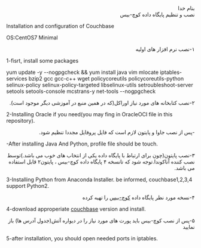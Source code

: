 <div dir='rtl' align='right'>بنام خدا</div>

<div dir='rtl' align='right'>نصب و تنظیم پایگاه داده کوچ-بیس</div>

Installation and configuration of Couchbase

OS:CentOS7 Minimal

<div dir='rtl' align='right'>۱-نصب نرم افزار های اولیه</div>

1-fisrt, install some packages

yum update -y --nogpgcheck && yum install java vim mlocate
iptables-services bzip2 gcc gcc-c++ wget policycoreutils
policycoreutils-python selinux-policy selinux-policy-targeted
libselinux-utils setroubleshoot-server setools setools-console
mcstrans-y net-tools --nogpgcheck

<div dir='rtl' align='right'>۲-نصب کتابخانه های مورد نیاز اوراکل(که در همین منبع در آموزشی دیگر موجود
است).</div>

2-Installing Oracle if you need(you may fing in OracleOCI file in this
repository).

<div dir='rtl' align='right'>-پس از نصب جاوا و پایتون لازم است که فایل پروفایل مجددا تنظیم شود.</div>

-After installing Java And Python, profile file should be touch.

<div dir='rtl' align='right'>۳-نصب پایتون(چون برای ارتباط با پایگاه داده یکی از انتخاب های خوب می
باشد.)توسط نصب کننده آناکوندا.توجه شود که تانسخه ۴ پایگاه داده کوچ-بیس ،
پایتون۲ قابل استفاده می باشد.</div>

3-Installing Python from Anaconda Installer. be informed,
couchbase1,2,3,4 support Python2.

<div dir='rtl' align='right'>۴-نسخه مورد نظر پایگاه داده
<a href="http://www.couchbase.com/nosql-databases/downloads">کوچ-بیس</a> را تهیه
کرده</div>

4-download approperiate
[couchbase](http://www.couchbase.com/nosql-databases/downloads) version
and install.

<div dir='rtl' align='right'>۵-پس از نصب کوچ-بیس باید پورت های مورد نیاز را در دیواره آتش(جدول آدرس
ها) باز نمایید</div>

5-after installation, you should open needed ports in iptables.

